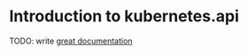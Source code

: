 # Introduction to kubernetes.api

TODO: write [great documentation](http://jacobian.org/writing/what-to-write/)
